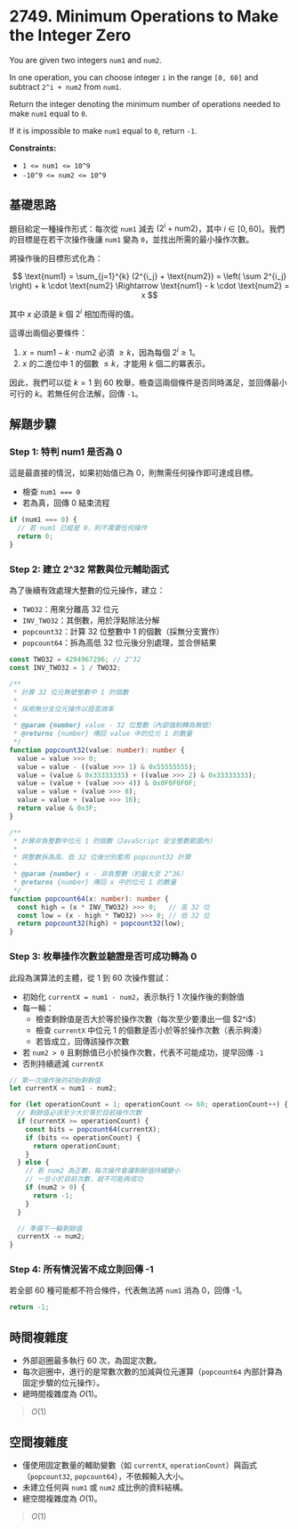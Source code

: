# 2749. Minimum Operations to Make the Integer Zero

You are given two integers `num1` and `num2`.

In one operation, you can choose integer `i` in the range `[0, 60]` and subtract `2^i + num2` from `num1`.

Return the integer denoting the minimum number of operations needed to make `num1` equal to `0`.

If it is impossible to make `num1` equal to `0`, return `-1`.

**Constraints:**

- `1 <= num1 <= 10^9`
- `-10^9 <= num2 <= 10^9`

## 基礎思路

題目給定一種操作形式：每次從 `num1` 減去 $(2^i + \text{num2})$，其中 $i \in [0, 60]$。我們的目標是在若干次操作後讓 `num1` 變為 `0`，並找出所需的最小操作次數。

將操作後的目標形式化為：

$$
\text{num1} = \sum_{j=1}^{k} (2^{i_j} + \text{num2}) = \left( \sum 2^{i_j} \right) + k \cdot \text{num2}
\Rightarrow
\text{num1} - k \cdot \text{num2} = x
$$

其中 $x$ 必須是 $k$ 個 $2^i$ 相加而得的值。

這導出兩個必要條件：

1. $x = \text{num1} - k \cdot \text{num2}$ 必須 $\geq k$，因為每個 $2^i \geq 1$。
2. $x$ 的二進位中 1 的個數 $\leq k$，才能用 $k$ 個二的冪表示。

因此，我們可以從 $k = 1$ 到 $60$ 枚舉，檢查這兩個條件是否同時滿足，並回傳最小可行的 $k$。若無任何合法解，回傳 `-1`。

## 解題步驟

### Step 1: 特判 num1 是否為 0

這是最直接的情況，如果初始值已為 0，則無需任何操作即可達成目標。

- 檢查 `num1 === 0`
- 若為真，回傳 0 結束流程

```typescript
if (num1 === 0) {
  // 若 num1 已經是 0，則不需要任何操作
  return 0;
}
```

### Step 2: 建立 2^32 常數與位元輔助函式

為了後續有效處理大整數的位元操作，建立：

- `TWO32`：用來分離高 32 位元
- `INV_TWO32`：其倒數，用於浮點除法分解
- `popcount32`：計算 32 位整數中 1 的個數（採無分支實作）
- `popcount64`：拆為高低 32 位元後分別處理，並合併結果

```typescript
const TWO32 = 4294967296; // 2^32
const INV_TWO32 = 1 / TWO32;

/**
 * 計算 32 位元無號整數中 1 的個數
 *
 * 採用無分支位元操作以提高效率
 *
 * @param {number} value - 32 位整數（內部強制轉為無號）
 * @returns {number} 傳回 value 中的位元 1 的數量
 */
function popcount32(value: number): number {
  value = value >>> 0;
  value = value - ((value >>> 1) & 0x55555555);
  value = (value & 0x33333333) + ((value >>> 2) & 0x33333333);
  value = (value + (value >>> 4)) & 0x0F0F0F0F;
  value = value + (value >>> 8);
  value = value + (value >>> 16);
  return value & 0x3F;
}

/**
 * 計算非負整數中位元 1 的個數（JavaScript 安全整數範圍內）
 *
 * 將整數拆為高、低 32 位後分別套用 popcount32 計算
 *
 * @param {number} x - 非負整數（約最大至 2^36）
 * @returns {number} 傳回 x 中的位元 1 的數量
 */
function popcount64(x: number): number {
  const high = (x * INV_TWO32) >>> 0;   // 高 32 位
  const low = (x - high * TWO32) >>> 0; // 低 32 位
  return popcount32(high) + popcount32(low);
}
```

### Step 3: 枚舉操作次數並驗證是否可成功轉為 0

此段為演算法的主體，從 1 到 60 次操作嘗試：

- 初始化 `currentX = num1 - num2`，表示執行 1 次操作後的剩餘值
- 每一輪：
    - 檢查剩餘值是否大於等於操作次數（每次至少要湊出一個 \$2^i\$）
    - 檢查 `currentX` 中位元 1 的個數是否小於等於操作次數（表示夠湊）
    - 若皆成立，回傳該操作次數
- 若 `num2 > 0` 且剩餘值已小於操作次數，代表不可能成功，提早回傳 `-1`
- 否則持續遞減 `currentX`

```typescript
// 第一次操作後的初始剩餘值
let currentX = num1 - num2;

for (let operationCount = 1; operationCount <= 60; operationCount++) {
  // 剩餘值必須至少大於等於目前操作次數
  if (currentX >= operationCount) {
    const bits = popcount64(currentX);
    if (bits <= operationCount) {
      return operationCount;
    }
  } else {
    // 若 num2 為正數，每次操作會讓剩餘值持續變小
    // 一旦小於目前次數，就不可能再成功
    if (num2 > 0) {
      return -1;
    }
  }

  // 準備下一輪剩餘值
  currentX -= num2;
}
```

### Step 4: 所有情況皆不成立則回傳 -1

若全部 60 種可能都不符合條件，代表無法將 `num1` 消為 0，回傳 -1。

```typescript
return -1;
```

## 時間複雜度

- 外部迴圈最多執行 60 次，為固定次數。
- 每次迴圈中，進行的是常數次數的加減與位元運算（`popcount64` 內部計算為固定步驟的位元操作）。
- 總時間複雜度為 $O(1)$。

> $O(1)$

## 空間複雜度

- 僅使用固定數量的輔助變數（如 `currentX`, `operationCount`）與函式（`popcount32`, `popcount64`），不依賴輸入大小。
- 未建立任何與 `num1` 或 `num2` 成比例的資料結構。
- 總空間複雜度為 $O(1)$。

> $O(1)$
